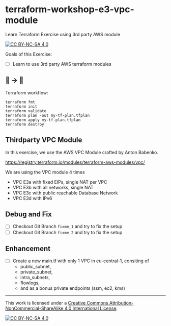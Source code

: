 # terraform-workshop-e3-vpc-module
Learn Terraform Exercise using 3rd party AWS module

[![CC BY-NC-SA 4.0][cc-by-nc-sa-shield]][cc-by-nc-sa]

Goals of this Exercise:

- [ ] Learn to use 3rd party AWS terraform modules

## 🚧 -> 🚀

Terraform workflow:

```
terraform fmt
terraform init
terraform validate
terraform plan -out my-tf-plan.tfplan
terraform apply my-tf-plan.tfplan
terraform destroy
```

## Thirdparty VPC Module

In this exercise, we use the AWS VPC Module crafted by Anton Babenko.

https://registry.terraform.io/modules/terraform-aws-modules/vpc/

We are using the VPC module 4 times

- VPC E3a with fixed EIPs, single NAT per VPC
- VPC E3b with all networks, single NAT
- VPC E3c with public reachable Database Network
- VPC E3d with IPv6

## Debug and Fix

- [ ] Checkout Git Branch `fixme_1` and try to fix the setup
- [ ] Checkout Git Branch `fixme_2` and try to fix the setup

## Enhancement

- [ ] Create a new main.tf with only 1 VPC in eu-central-1, consiting of
    - public_subnet,
    - private_subnet,
    - intra_subnets,
    - flowlogs,
    - and as a bonus private endpoints (ssm, ec2, kms)

---

This work is licensed under a
[Creative Commons Attribution-NonCommercial-ShareAlike 4.0 International License][cc-by-nc-sa].

[![CC BY-NC-SA 4.0][cc-by-nc-sa-image]][cc-by-nc-sa]

[cc-by-nc-sa]: http://creativecommons.org/licenses/by-nc-sa/4.0/
[cc-by-nc-sa-image]: https://licensebuttons.net/l/by-nc-sa/4.0/88x31.png
[cc-by-nc-sa-shield]: https://img.shields.io/badge/License-CC%20BY--NC--SA%204.0-lightgrey.svg
